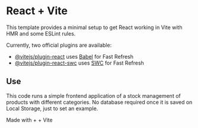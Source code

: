 # React + Vite

This template provides a minimal setup to get React working in Vite with HMR and some ESLint rules.

Currently, two official plugins are available:

- [@vitejs/plugin-react](https://github.com/vitejs/vite-plugin-react/blob/main/packages/plugin-react/README.md) uses [Babel](https://babeljs.io/) for Fast Refresh
- [@vitejs/plugin-react-swc](https://github.com/vitejs/vite-plugin-react-swc) uses [SWC](https://swc.rs/) for Fast Refresh

## Use

This code runs a simple frontend application of a stock management of products with different categories. 
No database required once it is saved on Local Storage, just to set an example.

Made with <i class="fa-brands fa-react"></i> + <i class="fa-brands fa-js"></i> + Vite
